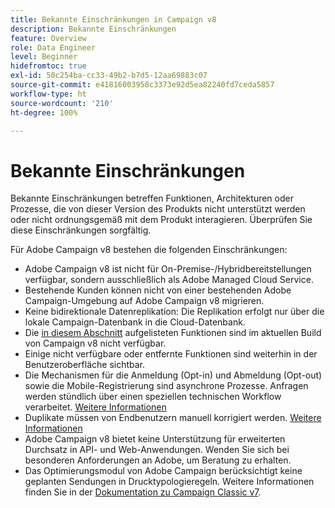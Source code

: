 ```yaml
---
title: Bekannte Einschränkungen in Campaign v8
description: Bekannte Einschränkungen
feature: Overview
role: Data Engineer
level: Beginner
hidefromtoc: true
exl-id: 50c254ba-cc33-49b2-b7d5-12aa69883c07
source-git-commit: e41816003958c3373e92d5ea82240fd7ceda5857
workflow-type: ht
source-wordcount: '210'
ht-degree: 100%

---
```


# Bekannte Einschränkungen

Bekannte Einschränkungen betreffen Funktionen, Architekturen oder Prozesse, die von dieser Version des Produkts nicht unterstützt werden oder nicht ordnungsgemäß mit dem Produkt interagieren. Überprüfen Sie diese Einschränkungen sorgfältig.

Für Adobe Campaign v8 bestehen die folgenden Einschränkungen:

* Adobe Campaign v8 ist nicht für On-Premise-/Hybridbereitstellungen verfügbar, sondern ausschließlich als Adobe Managed Cloud Service.
* Bestehende Kunden können nicht von einer bestehenden Adobe Campaign-Umgebung auf Adobe Campaign v8 migrieren.
* Keine bidirektionale Datenreplikation: Die Replikation erfolgt nur über die lokale Campaign-Datenbank in die Cloud-Datenbank.
* Die [in diesem Abschnitt](capability-matrix.md#gs-unavailable-features) aufgelisteten Funktionen sind im aktuellen Build von Campaign v8 nicht verfügbar.
* Einige nicht verfügbare oder entfernte Funktionen sind weiterhin in der Benutzeroberfläche sichtbar.
* Die Mechanismen für die Anmeldung (Opt-in) und Abmeldung (Opt-out) sowie die Mobile-Registrierung sind asynchrone Prozesse. Anfragen werden stündlich über einen speziellen technischen Workflow verarbeitet. [Weitere Informationen](../config/replication.md#tech-wf)
* Duplikate müssen von Endbenutzern manuell korrigiert werden. [Weitere Informationen](../dev/keys.md)
* Adobe Campaign v8 bietet keine Unterstützung für erweiterten Durchsatz in API- und Web-Anwendungen. Wenden Sie sich bei besonderen Anforderungen an Adobe, um Beratung zu erhalten.
* Das Optimierungsmodul von Adobe Campaign berücksichtigt keine geplanten Sendungen in Drucktypologieregeln. Weitere Informationen finden Sie in der [Dokumentation zu Campaign Classic v7](https://experienceleague.adobe.com/docs/campaign-classic/using/orchestrating-campaigns/campaign-optimization/pressure-rules.html?lang=de#setting-the-period).
